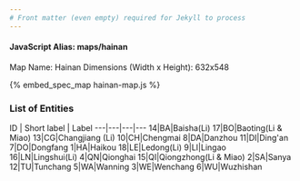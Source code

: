```yaml
---
# Front matter (even empty) required for Jekyll to process
---
```


#### JavaScript Alias: maps/hainan

Map Name: Hainan
Dimensions (Width x Height): 632x548



{% embed_spec_map hainan-map.js %}

### List of Entities

ID | Short label | Label
---|---|---|---
14|BA|Baisha(Li)
17|BO|Baoting(Li & Miao)
13|CG|Changjiang (Li)
10|CH|Chengmai
8|DA|Danzhou
11|DI|Ding'an
7|DO|Dongfang
1|HA|Haikou
18|LE|Ledong(Li)
9|LI|Lingao
16|LN|Lingshui(Li)
4|QN|Qionghai
15|QI|Qiongzhong(Li & Miao)
2|SA|Sanya
12|TU|Tunchang
5|WA|Wanning
3|WE|Wenchang
6|WU|Wuzhishan

